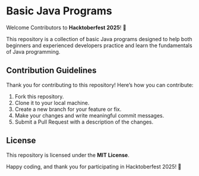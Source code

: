 # Basic Java Programs

Welcome Contributors to **Hacktoberfest 2025**! 🎉

This repository is a collection of basic Java programs designed to help both beginners and experienced developers practice and learn the fundamentals of Java programming.


## Contribution Guidelines

Thank you for contributing to this repository! Here’s how you can contribute:

1. Fork this repository.
2. Clone it to your local machine.
3. Create a new branch for your feature or fix.
4. Make your changes and write meaningful commit messages.
5. Submit a Pull Request with a description of the changes.


## License

This repository is licensed under the **MIT License**.

Happy coding, and thank you for participating in Hacktoberfest 2025! 🎉
